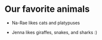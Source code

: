 # Our favorite animals

- Na-Rae likes cats and platypuses

- Jenna likes giraffes, snakes, and sharks :)